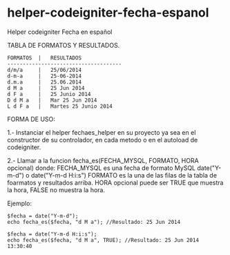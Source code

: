 helper-codeigniter-fecha-espanol
================================

Helper codeigniter Fecha en español

TABLA DE FORMATOS Y RESULTADOS.
```
FORMATOS  |   RESULTADOS
-------------------------------------
d/m/a 	  |   25/06/2014
d-m-a 	  |   25-06-2014
d.m.a 	  |   25.06.2014
d M a 	  |   25 Jun 2014
d F a 	  |   25 Junio 2014
D d M a	  |   Mar 25 Jun 2014
L d F a	  |   Martes 25 Junio 2014
```

FORMA DE USO:

1.- Instanciar el helper fechaes_helper en su proyecto ya sea en el constructor de su controlador, en cada metodo o en el autoload de codeigniter.

2.- Llamar a la funcion fecha_es(FECHA_MYSQL, FORMATO, HORA opcional) donde:
FECHA_MYSQL es una fecha de formato MySQL date("Y-m-d") o date("Y-m-d H:i:s")
FORMATO es la una de las filas de la tabla de foarmatos y resultados arriba.
HORA opcional puede ser TRUE que muestra la hora, FALSE no muestra la hora.

Ejemplo:
```
$fecha = date("Y-m-d");
echo fecha_es($fecha, "d M a"); //Resultado: 25 Jun 2014

$fecha = date("Y-m-d H:i:s");
echo fecha_es($fecha, "d M a", TRUE); //Resultado: 25 Jun 2014 13:30:40
```

